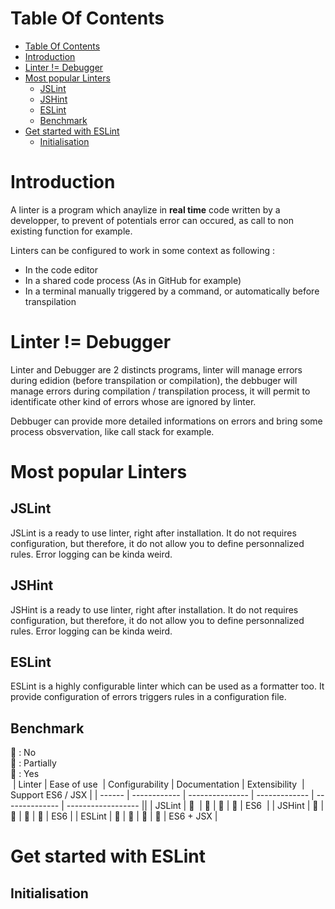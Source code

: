 # Table Of Contents

- [Table Of Contents](#table-of-contents)
- [Introduction](#introduction)
- [Linter != Debugger](#linter--debugger)
- [Most popular Linters](#most-popular-linters)
  - [JSLint](#jslint)
  - [JSHint](#jshint)
  - [ESLint](#eslint)
  - [Benchmark](#benchmark)
- [Get started with ESLint](#get-started-with-eslint)
  - [Initialisation](#initialisation)

# Introduction

A linter is a program which anaylize in **real time** code written by a developper, to prevent of potentials error can occured, as call to non existing function for example.

Linters can be configured to work in some context as following :

- In the code editor
- In a shared code process (As in GitHub for example)
- In a terminal manually triggered by a command, or automatically before transpilation 

# Linter != Debugger

Linter and Debugger are 2 distincts programs, linter will manage errors during edidion (before transpilation or compilation), the debbuger will manage errors during compilation / transpilation process, it will permit to identificate other kind of errors whose are ignored by linter.

Debbuger can provide more detailed informations on errors and bring some process obsvervation, like call stack for example.

# Most popular Linters

## JSLint

JSLint is a ready to use linter, right after installation. 
It do not requires configuration, but therefore, it do not allow you to define personnalized rules.
Error logging can be kinda weird.

## JSHint

JSHint is a ready to use linter, right after installation. 
It do not requires configuration, but therefore, it do not allow you to define personnalized rules.
Error logging can be kinda weird.

## ESLint

ESLint is a highly configurable linter which can be used as a formatter too.
It provide configuration of errors triggers rules in a configuration file.

## Benchmark

📕 : No<br/>
📙 : Partially<br/>
📗 : Yes<br/>
󠀠
| Linter | Ease of use 󠀠󠀠󠀠󠀠󠀠󠀠󠀠 | Configurability | Documentation󠀠 | Extensibility 󠀠 | 󠀠Support ES6 / JSX |
| ------ | ------------ | --------------- | ------------- | -------------- | ------------------ ||
| JSLint | 📗                   󠀠 | 📕               | 📕             | 📕           | ES6    󠀠            |
| JSHint | 📙                    | 📙               | 📗             | 📙           | ES6                |
| ESLint | 📙                    | 📗               | 📗             | 📗           | ES6 + JSX          |

# Get started with ESLint

## Initialisation
